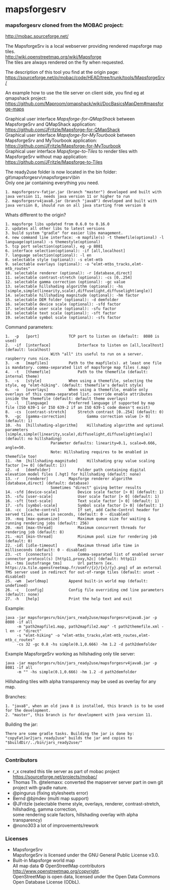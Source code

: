 # mapsforgesrv

### mapsforgesrv cloned from the MOBAC project:
http://mobac.sourceforge.net/

The MapsforgeSrv is a local webserver providing rendered mapsforge map tiles.  
http://wiki.openstreetmap.org/wiki/Mapsforge  
The tiles are always rendered on the fly when requested.

The description of this tool you find at the origin page:  
https://sourceforge.net/p/mobac/code/HEAD/tree/trunk/tools/MapsforgeSrv/

An example how to use the tile server on client side, you find eg at qmapshack project:  
https://github.com/Maproom/qmapshack/wiki/DocBasicsMapDem#mapsforge-maps  

Graphical user interface *Mapsforge-for-QMapShack* between MapsforgeSrv and QMapShack application:  
https://github.com/JFritzle/Mapsforge-for-QMapShack  
Graphical user interface *Mapsforge-for-MyTourbook* between MapsforgeSrv and MyTourbook application:  
https://github.com/JFritzle/Mapsforge-for-MyTourbook  
Graphical user interface *Mapsforge-to-Tiles* to render tiles with MapsforgeSrv without map application:  
https://github.com/JFritzle/Mapsforge-to-Tiles   

The ready2use folder is now located in the bin folder:  
git\mapsforgesrv\mapsforgesrv\bin  
Only one jar containing everything you need.

	1. mapsforgesrv-fatjar.jar (branch "master") developed and built with java version 11, needs java version 11 or higher to run
	2. mapsforgesrv4java8.jar (branch "java8") developed and built with java version 8, should run on all java starting from version 8

Whats different to the origin?

	1. mapsforge libs updated from 0.6.0 to 0.16.0
	2. updates all other libs to latest versions
	3. build system "gradle" for easier libs management.
	4. new command line interface: -m mapfile(s) -t themefile(optional) -l language(optional) -s themestyle(optional)
	5. tcp port selection(optional), eg -p 8081
	6. interface selection(optional): -if [all,localhost]
	7. language selection(optional): -l en
	8. selectable style (optional): -s elmt-mtb
	9. selectable overlays (optional): -o "elmt-mtbs_tracks,elmt-mtb_routes"
	10. selectable renderer (optional): -r [database,direct]
	11. selectable contrast-stretch (optional): -cs [0..254]
	12. selectable gamma correction (optional): -gc value
	13. selectable hillshading algorithm (optional): -hs [simple,simple(linearity,scale),diffuselight,diffuselight(angle)]
	14. selectable hillshading magnitude (optional): -hm factor
	15. selectable DEM folder (optional): -d demfolder
	16. selectable device scale (optional): -sfd factor
	17. selectable user scale (optional): -sfu factor
	18. selectable text scale (optional): -sft factor
	19. selectable symbol scale (optional): -sfs factor


Command parameters:

	1.  -p   [port]				TCP port to listen on (default:  8080 is used)
	2.  -if  [interface]			Interface to listen on [all,localhost] (default: localhost)
						With "all" its useful to run on a server. raspberry runs nice.
	3.  -m   [mapfiles]			Path to the mapfile(s). at least one file is mandatory. comma-separated list of mapsforge map files (.map)
	4.  -t   [themefile]			Path to the themefile (default: internal theme)
	5.  -s   [style]			When using a themefile, selecting the style, eg "elmt-hiking". (default: themefile's default style)
	6.  -o   [overlays]			When using a themefile, enable only overlays of this comma-separated list. override enable attributes inside the themefile (default: default theme overlays)
	7.  -l   [language]			Preferred language if supported by map file (ISO 639-1 or ISO 639-2 if an ISO 639-1 code doesn't exist)
	8.  -cs  [contrast-stretch]		Stretch contrast [0..254] (default: 0)
	9.  -gc  [gamma-correction] 		Gamma correction value [> 0] (default: 1)
	10. -hs  [hillshading-algorithm]	Hillshading algorithm and optional parameters [simple,simple(linearity,scale),diffuselight,diffuselight(angle)] (default: no hillshading)
						Parameter defaults: linearity=0.1, scale=0.666, angle=50.
						Note: Hillshading requires to be enabled in themefile too!
	11. -hm  [hillshading-magnitude]	Hillshading gray value scaling factor [>= 0] (default: 1))
	12. -d   [demfolder]			Folder path containing digital elevation model files [.hgt] for hillshading (default: none)
	13. -r   [renderer]			Mapsforge renderer algorithm [database,direct] (default: database)
						Sometimes "direct" giving better results	
	14. -sfd [device-scale]			Device scale factor [> 0] (default: 1)
	15. -sfu [user-scale]			User scale factor [> 0] (default: 1)
	16. -sft [text-scale]			Text scale factor [> 0] (default: 1)
	17. -sfs [symbol-scale]			Symbol scale factor [> 0] (default: 1)
	18. -cc  [cache-control]		If set, add Cache-Control header for served tiles. value in seconds, (default: 0 - disabled)
	19. -mxq [max-queuesize]		Maximum queue size for waiting & running rendering jobs (default: 256)
	20. -mxt [max-thread]			Maximum concurrent threads for rendering job (default: 8)
	21. -mit [min-thread]			Minimum pool size for rendering job (default: 0)
	22. -idl [idle-timeout]			Maximum thread idle time in milliseconds (default: 0 - disabled)
	23. -ct  [connectors]			Comma-separated list of enabled server connector protocol(s) [http11,proxy,h2c] (default: http11)
	24. -tms [outofrange_tms]		Url pattern [ex. https://a.tile.openstreetmap.fr/osmfr/{z}/{x}/{y}.png] of an external TMS server used in redirect for out-of-range tiles (default: unset - disabled)
	25. -wm  [worldmap]			Append built-in world map (default: undefined)
	26. -c   [config]			Config file overriding cmd line parameters (default: none)
	27. -h   [help]				Print the help text and exit 


Example:  
```console
java -jar mapsforgesrv/bin/jars_ready2use/mapsforgesrv4java8.jar -p 8080 -if all
     -m "path2mapfile1.map, path2mapfile2.map" -t path2themefile.xml -l en -r "direct" 
     -s "elmt-hiking" -o "elmt-mtbs_tracks,elmt-mtb_routes,elmt-mtb_c_routes"
     -cs 32 -gc 0.8 -hs simple(0.1,0.666) -hm 1.2 -d path2demfolder
```

Example MapsforgeSrv working as hillshading only tile server:  
```console
java -jar mapsforgesrv/bin/jars_ready2use/mapsforgesrv4java8.jar -p 8081 -if all
     -m "" -hs simple(0.1,0.666) -hm 1.2 -d path2demfolder
```  
Hillshading tiles with alpha transparency may be used as overlay for any map.

Branches:

	1. "java8", when an old java 8 is installed, this branch is to be used for the development.
	2. "master", this branch is for development with java version 11.

Building the jar:

	There are some gradle tasks. Building the jar is done by:
	"copyFatJar2jars_ready2use" builds the jar and copies to "$buildDir/../bin/jars_ready2use/"

-------------
### Contributors
- r_x created this tile server as part of mobac project https://sourceforge.net/projects/mobac/
- Thomas Th. @telemaxx: converted the mapserver server part in own git project with gradle nature.
- @pingurus (fixing stylesheets error)
- Bernd @bjmdev (multi map support)
- @JFritzle (selectable theme style, overlays, renderer, contrast-stretch, hillshading, gamma correction,    
  some rendering scale factors, hillshading overlay with alpha transparency)
- @nono303 a lot of improvements/rework

### Licenses
- MapsforgeSrv  
MapsforgeSrv is licensed under the GNU General Public License v3.0. 
- Built-in Mapsforge world map  
All map data © OpenStreetMap contributors http://www.openstreetmap.org/copyright.   
OpenStreetMap is open data, licensed under the Open Data Commons Open Database License (ODbL).
